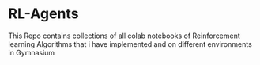 # RL-Agents
This Repo contains collections of all colab notebooks of Reinforcement learning Algorithms that i have implemented and on different environments in Gymnasium
